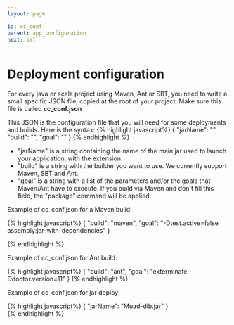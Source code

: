 ```yaml
---
layout: page

id: cc_conf
parent: app_configuration
next: ssl 
---
```

Deployment configuration
============

For every java or scala project using Maven, Ant or SBT, you need to write a small specific JSON file, copied at the root of your project. Make sure this file is called
**cc_conf.json**

This JSON is the configuration file that you will need for some deployments and builds. Here is the syntax:
{% highlight javascript%}
    {
      "jarName": "<string>",
      "build": "<string>",
      "goal": "<string>"
    }
{% endhighlight %}


* "jarName" is a string containing the name of the main jar used to launch your application, with the extension.
* "build" is a string with the builder you want to use. We currently support Maven, SBT and Ant.
* "goal" is a string with a list of the parameters and/or the goals that Maven/Ant have to execute. If you build via Maven and don't fill this field, the "package" command will be applied.

Example of cc_conf.json for a Maven build:

{% highlight javascript%}
    {
      "build": "maven",
      "goal": "-Dtest.active=false assembly:jar-with-dependencies"
    }

{% endhighlight %}

Example of cc_conf.json for Ant build:

{% highlight javascript%}
    {
      "build": "ant",
      "goal": "exterminate -Ddoctor.version=11"
    }
{% endhighlight %}

Example of cc_conf.json for jar deploy:  

{% highlight javascript%}
    {
      "jarName": "Muad-dib.jar"	
    }  
{% endhighlight %}
